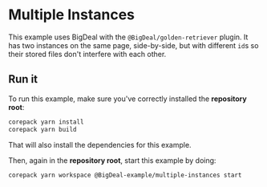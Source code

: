 # Multiple Instances

This example uses BigDeal with the `@BigDeal/golden-retriever` plugin.
It has two instances on the same page, side-by-side, but with different `id`s so their stored files don't interfere with each other.

## Run it

To run this example, make sure you've correctly installed the **repository root**:

```bash
corepack yarn install
corepack yarn build
```

That will also install the dependencies for this example.

Then, again in the **repository root**, start this example by doing:

```bash
corepack yarn workspace @BigDeal-example/multiple-instances start
```
